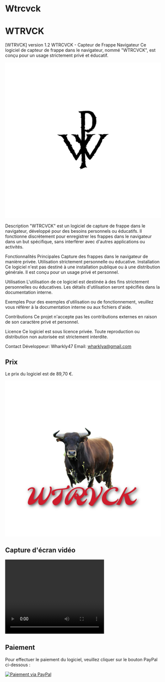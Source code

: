 # Wtrcvck
# WTRVCK
[WTRVCK] version 1.2
WTRCVCK - Capteur de Frappe Navigateur
Ce logiciel de capteur de frappe dans le navigateur, nommé "WTRCVCK", est conçu pour un usage strictement privé et éducatif.

![WIG](images/logo.png)

Description
"WTRCVCK" est un logiciel de capture de frappe dans le navigateur, développé pour des besoins personnels ou éducatifs. Il fonctionne discrètement pour enregistrer les frappes dans le navigateur dans un but spécifique, sans interférer avec d'autres applications ou activités.

Fonctionnalités Principales
Capture des frappes dans le navigateur de manière privée.
Utilisation strictement personnelle ou éducative.
Installation
Ce logiciel n'est pas destiné à une installation publique ou à une distribution générale. Il est conçu pour un usage privé et personnel.

Utilisation
L'utilisation de ce logiciel est destinée à des fins strictement personnelles ou éducatives. Les détails d'utilisation seront spécifiés dans la documentation interne.

Exemples
Pour des exemples d'utilisation ou de fonctionnement, veuillez vous référer à la documentation interne ou aux fichiers d'aide.

Contributions
Ce projet n'accepte pas les contributions externes en raison de son caractère privé et personnel.

Licence
Ce logiciel est sous licence privée. Toute reproduction ou distribution non autorisée est strictement interdite.

Contact
Développeur: Wharkly47
Email: wharklya@gmail.com

## Prix

Le prix du logiciel est de 89,70 €.

![WTRVCK](images/Wtrvck.png)

## Capture d'écran vidéo
<video width="320" height="240" controls>
  <source src="images/video.mp4" type="video/mp4">
  Votre navigateur ne supporte pas la lecture de vidéos.
</video>

## Paiement

Pour effectuer le paiement du logiciel, veuillez cliquer sur le bouton PayPal ci-dessous :

[![Paiement via PayPal](https://www.paypalobjects.com/en_US/i/btn/btn_buynow_LG.gif)](https://www.paypal.com/votre_lien_de_paiement)
